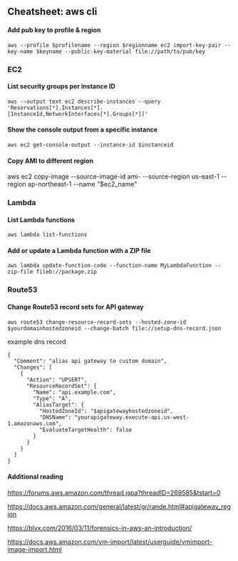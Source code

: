 ## Cheatsheet: aws cli
#### Add pub key to profile & region
```aws --profile $profilename --region $regionname ec2 import-key-pair --key-name $keyname --public-key-material file://path/to/pub/key```

### EC2
#### List security groups per instance ID
```aws --output text ec2 describe-instances --query 'Reservations[*].Instances[*].[InstanceId,NetworkInterfaces[*].Groups[*]]' ```

#### Show the console output from a specific instance
```aws ec2 get-console-output --instance-id $instanceid```

#### Copy AMI to different region
aws ec2 copy-image --source-image-id ami-<id> --source-region us-east-1 --region ap-northeast-1 --name "$ec2_name"


### Lambda
#### List Lambda functions
```aws lambda list-functions```

#### Add or update a Lambda function with a ZIP file
```aws lambda update-function-code --function-name MyLambdaFunction --zip-file fileb://package.zip```

### Route53
#### Change Route53 record sets for API gateway
```aws route53 change-resource-record-sets --hosted-zone-id $yourdomainhostedzoneid --change-batch file://setup-dns-record.json```

example dns record
```
{
  "Comment": "alias api gateway to custom domain",
  "Changes": [
    {
      "Action": "UPSERT",
      "ResourceRecordSet": {
        "Name": "api.example.com",
        "Type": "A",
        "AliasTarget": {
          "HostedZoneId": "$apigatewayhostedzoneid",
          "DNSName": "yourapigateway.execute-api.us-west-1.amazonaws.com",
          "EvaluateTargetHealth": false
        }
      }
    }
  ]
}

```

#### Additional reading
https://forums.aws.amazon.com/thread.jspa?threadID=269585&tstart=0

https://docs.aws.amazon.com/general/latest/gr/rande.html#apigateway_region

https://blyx.com/2016/03/11/forensics-in-aws-an-introduction/

https://docs.aws.amazon.com/vm-import/latest/userguide/vmimport-image-import.html
